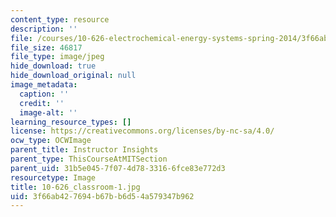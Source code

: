 ```yaml
---
content_type: resource
description: ''
file: /courses/10-626-electrochemical-energy-systems-spring-2014/3f66ab427694b67bb6d54a579347b962_10-626_classroom-1.jpg
file_size: 46817
file_type: image/jpeg
hide_download: true
hide_download_original: null
image_metadata:
  caption: ''
  credit: ''
  image-alt: ''
learning_resource_types: []
license: https://creativecommons.org/licenses/by-nc-sa/4.0/
ocw_type: OCWImage
parent_title: Instructor Insights
parent_type: ThisCourseAtMITSection
parent_uid: 31b5e045-7f07-4d78-3316-6fce83e772d3
resourcetype: Image
title: 10-626_classroom-1.jpg
uid: 3f66ab42-7694-b67b-b6d5-4a579347b962
---
```

